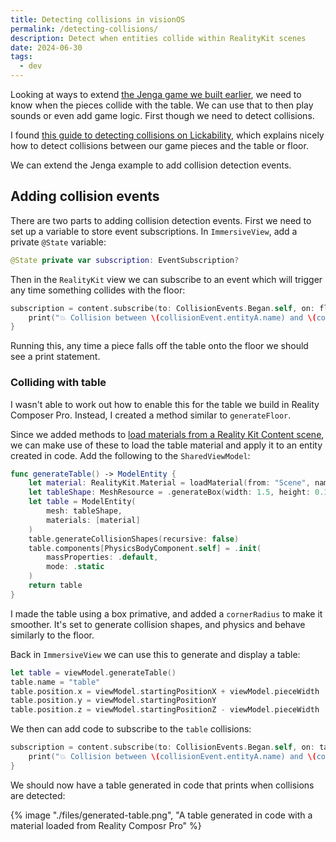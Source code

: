 ```yaml
---
title: Detecting collisions in visionOS
permalink: /detecting-collisions/
description: Detect when entities collide within RealityKit scenes
date: 2024-06-30
tags:
  - dev
---
```


Looking at ways to extend [the Jenga game we built earlier](/jenga-in-vision-os/), we need to know when the pieces collide with the table. We can use that to then play sounds or even add game logic. First though we need to detect collisions.

I found [this guide to detecting collisions on Lickability](https://lickability.com/blog/detecting-collisions-with-realitykit-in-visionos/), which explains nicely how to detect collisions between our game pieces and the table or floor.

We can extend the Jenga example to add collision detection events.

## Adding collision events

There are two parts to adding collision detection events. First we need to set up a variable to store event subscriptions. In `ImmersiveView`, add a private `@State` variable:

```swift
@State private var subscription: EventSubscription?
```

Then in the `RealityKit` view we can subscribe to an event which will trigger any time something collides with the floor:

```swift
subscription = content.subscribe(to: CollisionEvents.Began.self, on: floor) { collisionEvent in
    print("💥 Collision between \(collisionEvent.entityA.name) and \(collisionEvent.entityB.name)")
}
```

Running this, any time a piece falls off the table onto the floor we should see a print statement.

### Colliding with table

I wasn't able to work out how to enable this for the table we build in Reality Composer Pro. Instead, I created a method similar to `generateFloor`.

Since we added methods to [load materials from a Reality Kit Content scene](/loading-material-from-scene/), we can make use of these to load the table material and apply it to an entity created in code. Add the following to the `SharedViewModel`:

```swift
func generateTable() -> ModelEntity {
    let material: RealityKit.Material = loadMaterial(from: "Scene", named: "table") ?? UnlitMaterial()
    let tableShape: MeshResource = .generateBox(width: 1.5, height: 0.1, depth: 1.5, cornerRadius: 0.1)
    let table = ModelEntity(
        mesh: tableShape,
        materials: [material]
    )
    table.generateCollisionShapes(recursive: false)
    table.components[PhysicsBodyComponent.self] = .init(
        massProperties: .default,
        mode: .static
    )
    return table
}
```

I made the table using a box primative, and added a `cornerRadius` to make it smoother. It's set to generate collision shapes, and physics and behave similarly to the floor.

Back in `ImmersiveView` we can use this to generate and display a table:

```swift
let table = viewModel.generateTable()
table.name = "table"
table.position.x = viewModel.startingPositionX + viewModel.pieceWidth
table.position.y = viewModel.startingPositionY
table.position.z = viewModel.startingPositionZ - viewModel.pieceWidth
```

We then can add code to subscribe to the `table` collisions:

```swift
subscription = content.subscribe(to: CollisionEvents.Began.self, on: table) { collisionEvent in
    print("💥 Collision between \(collisionEvent.entityA.name) and \(collisionEvent.entityB.name)")
}
```

We should now have a table generated in code that prints when collisions are detected:

{% image "./files/generated-table.png", "A table generated in code with a material loaded from Reality Composr Pro" %}
